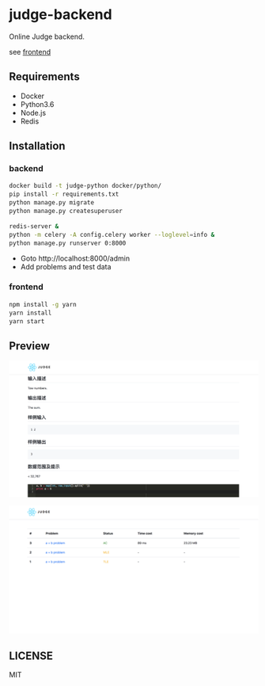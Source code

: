 # judge-backend
Online Judge backend.

see [frontend](https://github.com/Means88/judge-frontend)

## Requirements

- Docker
- Python3.6
- Node.js
- Redis

## Installation

### backend
```bash
docker build -t judge-python docker/python/ 
pip install -r requirements.txt
python manage.py migrate
python manage.py createsuperuser

```

```bash
redis-server &
python -m celery -A config.celery worker --loglevel=info &
python manage.py runserver 0:8000

```

- Goto http://localhost:8000/admin
- Add problems and test data

### frontend

```bash
npm install -g yarn
yarn install
yarn start

```

## Preview

![problem](docs/problem.png)

![submission](docs/submission.png)

## LICENSE
MIT